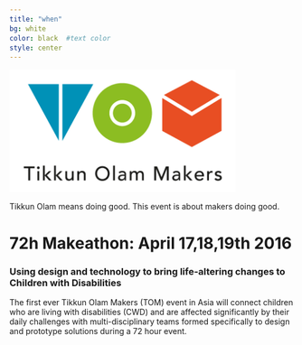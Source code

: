 ```yaml
---
title: "when"
bg: white    
color: black  #text color
style: center
---
```


<img src="/img/tomglobal-transparent.png" width="400px"/>
<p>Tikkun Olam means doing good. This event is about makers doing good.</p>
<h1>72h Makeathon: April 17,18,19th 2016</h1>

<h3>Using design and technology to bring life-altering changes to Children with Disabilities</h3>

<p>The first ever Tikkun Olam Makers (TOM) event in Asia will connect children who are living with disabilities (CWD) and are affected significantly by their daily challenges with multi-disciplinary teams formed specifically to design and prototype solutions during a 72 hour event.</p>

